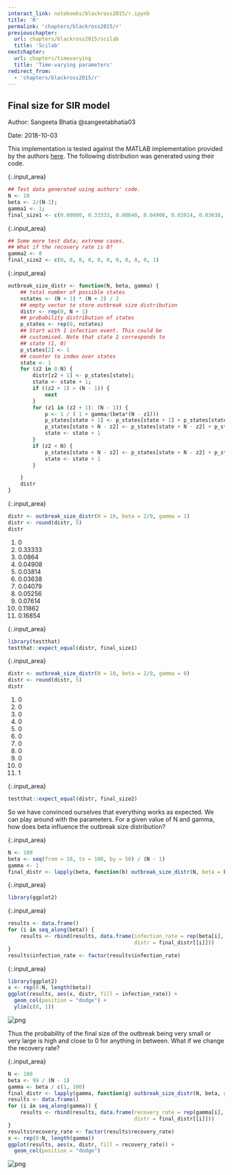 ```yaml
---
interact_link: notebooks/blackross2015/r.ipynb
title: 'R'
permalink: 'chapters/blackross2015/r'
previouschapter:
  url: chapters/blackross2015/scilab
  title: 'Scilab'
nextchapter:
  url: chapters/timevarying
  title: 'Time-varying parameters'
redirect_from:
  - 'chapters/blackross2015/r'
---
```


## Final size for SIR model

Author: Sangeeta Bhatia @sangeetabhatia03

Date: 2018-10-03

This implementation is tested against the MATLAB implementation provided by the authors [here](https://www-sciencedirect-com.iclibezp1.cc.ic.ac.uk/science/article/pii/S0022519314006882#s0035). The following distribution was generated using their code.


{:.input_area}
```R
## Test data generated using authors' code.
N <- 10
beta <- 2/(N-1);
gamma1 <- 1;
final_size1 <- c(0.00000, 0.33333, 0.08640, 0.04908, 0.03814, 0.03638, 0.04079, 0.05256, 0.07614, 0.11862, 0.16854)
```


{:.input_area}
```R
## Some more test data; extreme cases.
## What if the recovery rate is 0?
gamma2 <- 0
final_size2 <- c(0, 0, 0, 0, 0, 0, 0, 0, 0, 0, 1)
```


{:.input_area}
```R
outbreak_size_distr <- function(N, beta, gamma) {
    ## total number of possible states
    nstates <- (N + 1) * (N + 2) / 2
    ## empty vector to store outbreak size distribution
    distr <- rep(0, N + 1)
    ## probability distribution of states
    p_states <- rep(0, nstates)
    ## Start with 1 infection event. This could be 
    ## customised. Note that state 2 corresponds to
    ## state (1, 0)
    p_states[2] <- 1
    ## counter to index over states
    state <- 1
    for (z2 in 0:N) {
        distr[z2 + 1] <- p_states[state];
        state <- state + 1;
        if ((z2 + 1) > (N - 1)) {
            next
        }        
        for (z1 in (z2 + 1): (N - 1)) {
            p <- 1 / ( 1 + gamma/(beta*(N - z1)))
            p_states[state + 1] <- p_states[state + 1] + p_states[state] * p
            p_states[state + N - z2] <- p_states[state + N - z2] + p_states[state] * (1 - p)
            state <- state + 1
        }
        if (z2 < N) {
            p_states[state + N - z2] <- p_states[state + N - z2] + p_states[state] 
            state <- state + 1         
        }

    }
    distr
}
```


{:.input_area}
```R
distr <- outbreak_size_distr(N = 10, beta = 2/9, gamma = 1)
distr <- round(distr, 5)
distr
```


<div markdown="0">
<ol class=list-inline>
	<li>0</li>
	<li>0.33333</li>
	<li>0.0864</li>
	<li>0.04908</li>
	<li>0.03814</li>
	<li>0.03638</li>
	<li>0.04079</li>
	<li>0.05256</li>
	<li>0.07614</li>
	<li>0.11862</li>
	<li>0.16854</li>
</ol>

</div>



{:.input_area}
```R
library(testthat)
testthat::expect_equal(distr, final_size1)
```


{:.input_area}
```R
distr <- outbreak_size_distr(N = 10, beta = 2/9, gamma = 0)
distr <- round(distr, 5)
distr
```


<div markdown="0">
<ol class=list-inline>
	<li>0</li>
	<li>0</li>
	<li>0</li>
	<li>0</li>
	<li>0</li>
	<li>0</li>
	<li>0</li>
	<li>0</li>
	<li>0</li>
	<li>0</li>
	<li>1</li>
</ol>

</div>



{:.input_area}
```R
testthat::expect_equal(distr, final_size2)
```

So we have convinced ourselves that everything works as expected. We can play around with the parameters.
For a given value of N and gamma, how does beta influence the outbreak size distribution?


{:.input_area}
```R
N <- 100
beta <- seq(from = 10, to = 100, by = 50) / (N - 1)
gamma <- 1
final_distr <- lapply(beta, function(b) outbreak_size_distr(N, beta = b, gamma))
```


{:.input_area}
```R
library(ggplot2)
```


{:.input_area}
```R
results <- data.frame()
for (i in seq_along(beta)) {
    results <- rbind(results, data.frame(infection_rate = rep(beta[i], N + 1), 
                                         distr = final_distr[[i]]))
}
results$infection_rate <- factor(results$infection_rate)
```


{:.input_area}
```R
library(ggplot2)
x <- rep(0:N, length(beta))
ggplot(results, aes(x, distr, fill = infection_rate)) +
  geom_col(position = "dodge") +
  ylim(c(0, 1))
```




![png](../../images/chapters/blackross2015/r_13_1.png)


Thus the probability of the final size of the outbreak being very small or very large is high and close to 0 for anything in between. 
What if we change the recovery rate?


{:.input_area}
```R
N <- 100
beta <- 99 / (N - 1)
gamma <- beta / c(1, 100)
final_distr <- lapply(gamma, function(g) outbreak_size_distr(N, beta, gamma = g))
results <- data.frame()
for (i in seq_along(gamma)) {
    results <- rbind(results, data.frame(recovery_rate = rep(gamma[i], N + 1), 
                                         distr = final_distr[[i]]))
}
results$recovery_rate <- factor(results$recovery_rate)
x <- rep(0:N, length(gamma))
ggplot(results, aes(x, distr, fill = recovery_rate)) +
  geom_col(position = "dodge")                   
```




![png](../../images/chapters/blackross2015/r_15_1.png)

